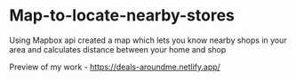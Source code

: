 # Map-to-locate-nearby-stores
Using Mapbox api created a map which lets you know nearby shops in your area and calculates distance between your home and shop

Preview of my work - https://deals-aroundme.netlify.app/
